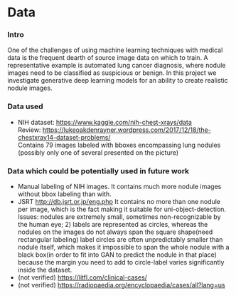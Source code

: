 # Data
### Intro

One of the challenges of using machine learning techniques with medical data is the frequent dearth of source image data on which to train. A representative example is automated lung cancer diagnosis, where nodule images need to be classified as suspicious or benign. In this project we investigate generative deep learning models for an ability to create realistic nodule images.

### Data used

* NIH dataset: https://www.kaggle.com/nih-chest-xrays/data  
Review: https://lukeoakdenrayner.wordpress.com/2017/12/18/the-chestxray14-dataset-problems/  
Contains 79 images labeled with bboxes encompassing lung nodules (possibly only one of several presented on the picture)

### Data which could be potentially used in future work

* Manual labeling of NIH images. It contains much more nodule images without bbox labeling than with.
* JSRT http://db.jsrt.or.jp/eng.php 
It contains no more than one nodule per image, which is the fact making it suitable for uni-object-detection.
Issues:
nodules are extremely small, sometimes non-recognizable by the human eye; 2) labels are represented as circles, whereas the nodules on the images do not always span the square shape(need rectangular labeling)
label circles are often unpredictably smaller than nodule itself, which makes it impossible to span the whole nodule with a black box(in order to fit into GAN to predict the nodule in that place) because the margin you need to add to circle-label varies significantly inside the dataset.
* (not verified) https://litfl.com/clinical-cases/ 
* (not verified) https://radiopaedia.org/encyclopaedia/cases/all?lang=us 

